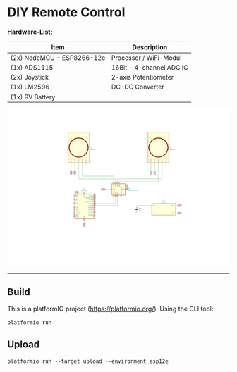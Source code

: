 # DIY Remote Control 


**Hardware-List:**

| Item                       | Description              |
|----------------------------|--------------------------|
| (2x) NodeMCU - ESP8266-12e | Processor / WiFi-Modul   |
| (1x) ADS1115               | 16Bit - 4-channel ADC IC |
| (2x) Joystick              | 2-axis Potentiometer     |
| (1x) LM2596                | DC-DC Converter          |
| (1x) 9V Battery            |                          |


![Remote Control Sender](doc/remoteCtrlSender.svg "Remote Control Sender")

------------------

## Build

This is a platformIO project (https://platformio.org/).
Using the CLI tool:

    platformio run

## Upload

    platformio run --target upload --environment esp12e 
